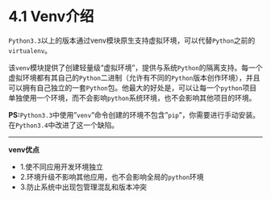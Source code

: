 # 4.1 Venv介绍

`Python3.3`以上的版本通过venv模块原生支持虚拟环境，可以代替`Python`之前的`virtualenv`。

该`venv`模块提供了创建轻量级“虚拟环境”，提供与系统`Python`的隔离支持。每一个虚拟环境都有其自己的`Python`二进制（允许有不同的`Python`版本创作环境），并且可以拥有自己独立的一套`Python`包。他最大的好处是，可以让每一个`python`项目单独使用一个环境，而不会影响`python`系统环境，也不会影响其他项目的环境。

**PS:**`Python3.3`中使用”`venv`”命令创建的环境不包含”`pip`”，你需要进行手动安装。在`Python3.4`中改进了这一个缺陷。

-----

**venv优点**

- 1.使不同应用开发环境独立
- 2.环境升级不影响其他应用，也不会影响全局的`python`环境
- 3.防止系统中出现包管理混乱和版本冲突

